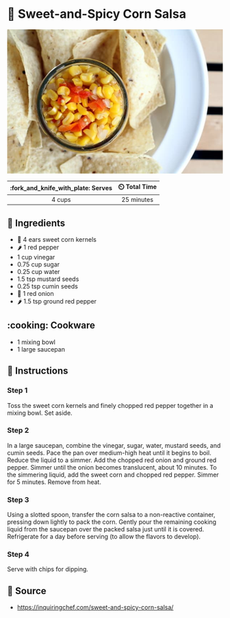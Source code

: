 # :corn: Sweet-and-Spicy Corn Salsa

![Sweet-and-Spicy Corn Salsa](../assets/images/sweet-and-spicy-corn-salsa.jpg)

| :fork_and_knife_with_plate: Serves | :timer_clock: Total Time |
|:----------------------------------:|:-----------------------: |
| 4 cups | 25 minutes |

## :salt: Ingredients

- :corn: 4 ears sweet corn kernels
- :hot_pepper: 1 red pepper
- 1 cup vinegar
- 0.75 cup sugar
- 0.25 cup water
- 1.5 tsp mustard seeds
- 0.25 tsp cumin seeds
- :onion: 1 red onion
- :hot_pepper: 1.5 tsp ground red pepper

## :cooking: Cookware

- 1 mixing bowl
- 1 large saucepan

## :pencil: Instructions

### Step 1

Toss the sweet corn kernels and finely chopped red pepper together in a mixing bowl. Set aside.

### Step 2

In a large saucepan, combine the vinegar, sugar, water, mustard seeds, and cumin seeds. Pace the pan over medium-high
heat until it begins to boil. Reduce the liquid to a simmer. Add the chopped red onion and ground red pepper. Simmer
until the onion becomes translucent, about 10 minutes. To the simmering liquid, add the sweet corn and chopped red
pepper. Simmer for 5 minutes. Remove from heat.

### Step 3

Using a slotted spoon, transfer the corn salsa to a non-reactive container, pressing down lightly to pack the corn.
Gently pour the remaining cooking liquid from the saucepan over the packed salsa just until it is covered. Refrigerate
for a day before serving (to allow the flavors to develop).

### Step 4

Serve with chips for dipping.

## :link: Source

- <https://inquiringchef.com/sweet-and-spicy-corn-salsa/>
